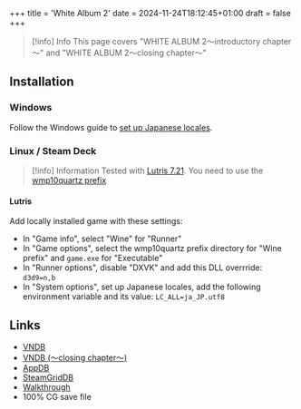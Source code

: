 +++
title = 'White Album 2'
date = 2024-11-24T18:12:45+01:00
draft = false
+++

> [!info] Info
> This page covers "WHITE ALBUM 2～introductory chapter～" and "WHITE ALBUM 2～closing chapter～"

## Installation

### Windows

Follow the Windows guide to [set up Japanese locales](/all-platforms/jp-locale).

### Linux / Steam Deck

> [!info] Information
> Tested with [Lutris 7.21](/visualnovelwiki/linux/adding-wine-versions). You need to use the [wmp10quartz prefix](/visualnovelwiki/linux/wineprefixes)

#### Lutris

Add locally installed game with these settings:

* In "Game info", select "Wine" for "Runner"
* In "Game options", select the wmp10quartz prefix directory for "Wine prefix" and `game.exe` for "Executable"
* In "Runner options", disable "DXVK" and add this DLL overrride: `d3d9=n,b`
* In "System options", set up Japanese locales, add the following environment variable and its value: `LC_ALL=ja_JP.utf8`

## Links

* [VNDB](https://vndb.org/v2920)
* [VNDB (～closing chapter～)](https://vndb.org/v7771)
* [AppDB](https://appdb.winehq.org/objectManager.php?sClass=version&iId=29024)
* [SteamGridDB](https://www.steamgriddb.com/game/5263443)
* [Walkthrough](https://forums.fuwanovel.net/topic/25667-white-album-2-fan-translation-walkthrough/)
* 100% CG save file
